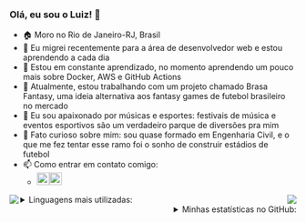 <h3> Olá, eu sou o Luiz! 👋 </h3>

- 🏠 Moro no Rio de Janeiro-RJ, Brasil
- 💼 Eu migrei recentemente para a área de desenvolvedor web e estou aprendendo a cada dia
- 📖 Estou em constante aprendizado, no momento aprendendo um pouco mais sobre Docker, AWS e GitHub Actions
- 🔭 Atualmente, estou trabalhando com um projeto chamado Brasa Fantasy, uma ideia alternativa aos fantasy games de futebol brasileiro no mercado
- 🫶 Eu sou apaixonado por músicas e esportes: festivais de música e eventos esportivos são um verdadeiro parque de diversões pra mim
- 🤔 Fato curioso sobre mim: sou quase formado em Engenharia Civil, e o que me fez tentar esse ramo foi o sonho de construir estádios de futebol
- 📫 Como entrar em contato comigo:
    - [<img width="22px" src="https://cdn-icons-png.flaticon.com/512/174/174857.png"/>][linkedin][<img width="22px" src="https://cdn-icons-png.flaticon.com/512/3176/3176392.png"/>][email]

<img align='left' src="https://github-readme-stats.vercel.app/api/top-langs/?username=LuizFelipeSR97&layout=compact&langs_count=10" /><img align='right' src="https://github-readme-stats.vercel.app/api?username=LuizFelipeSR97&count_private=true&show_icons=true" />

<details align='left'>
    <summary> Linguagens mais utilizadas: </summary>
    <img align='left' src="https://github-readme-stats.vercel.app/api/top-langs/?username=LuizFelipeSR97&layout=compact&langs_count=10" />
</details>

<details align='right'>
    <summary> Minhas estatísticas no GitHub: </summary>
    <img align='right' src="https://github-readme-stats.vercel.app/api?username=LuizFelipeSR97&count_private=true&show_icons=true" />
</details>

[linkedin]: https://www.linkedin.com/in/luiz-felipe-simoes-ribeiro/
[email]: mailto:luizfelipesribeiro@outlook.com
